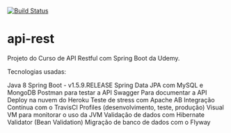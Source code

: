 [![Build Status](https://travis-ci.org/wcosme/api-rest.svg?branch=master)](https://travis-ci.org/wcosme/api-rest)
# api-rest
Projeto do Curso de API Restful com Spring Boot da Udemy.

Tecnologias usadas:

Java 8
Spring Boot - v1.5.9.RELEASE
Spring Data JPA com MySQL e MongoDB
Postman para testar a API
Swagger Para documentar a API
Deploy na nuvem do Heroku
Teste de stress com Apache AB
Integração Contínua com o TravisCI
Profiles (desenvolvimento, teste, produção)
Visual VM para monitorar o uso da JVM
Validação de dados com Hibernate Validator (Bean Validation)
Migração de banco de dados com o Flyway
